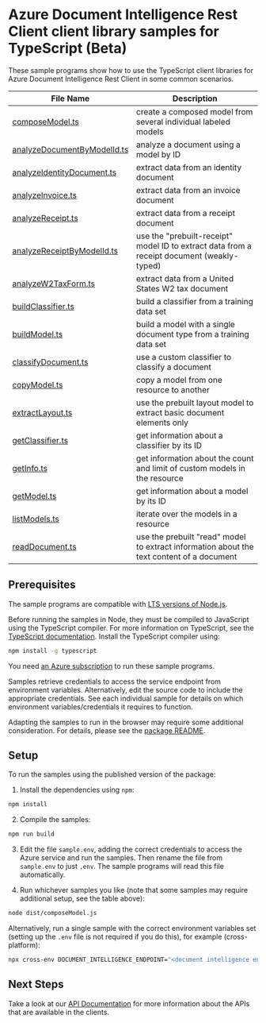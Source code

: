 # Azure Document Intelligence Rest Client client library samples for TypeScript (Beta)

These sample programs show how to use the TypeScript client libraries for Azure Document Intelligence Rest Client in some common scenarios.

| **File Name**                                           | **Description**                                                                            |
| ------------------------------------------------------- | ------------------------------------------------------------------------------------------ |
| [composeModel.ts][composemodel]                         | create a composed model from several individual labeled models                             |
| [analyzeDocumentByModelId.ts][analyzedocumentbymodelid] | analyze a document using a model by ID                                                     |
| [analyzeIdentityDocument.ts][analyzeidentitydocument]   | extract data from an identity document                                                     |
| [analyzeInvoice.ts][analyzeinvoice]                     | extract data from an invoice document                                                      |
| [analyzeReceipt.ts][analyzereceipt]                     | extract data from a receipt document                                                       |
| [analyzeReceiptByModelId.ts][analyzereceiptbymodelid]   | use the "prebuilt-receipt" model ID to extract data from a receipt document (weakly-typed) |
| [analyzeW2TaxForm.ts][analyzew2taxform]                 | extract data from a United States W2 tax document                                          |
| [buildClassifier.ts][buildclassifier]                   | build a classifier from a training data set                                                |
| [buildModel.ts][buildmodel]                             | build a model with a single document type from a training data set                         |
| [classifyDocument.ts][classifydocument]                 | use a custom classifier to classify a document                                             |
| [copyModel.ts][copymodel]                               | copy a model from one resource to another                                                  |
| [extractLayout.ts][extractlayout]                       | use the prebuilt layout model to extract basic document elements only                      |
| [getClassifier.ts][getclassifier]                       | get information about a classifier by its ID                                               |
| [getInfo.ts][getinfo]                                   | get information about the count and limit of custom models in the resource                 |
| [getModel.ts][getmodel]                                 | get information about a model by its ID                                                    |
| [listModels.ts][listmodels]                             | iterate over the models in a resource                                                      |
| [readDocument.ts][readdocument]                         | use the prebuilt "read" model to extract information about the text content of a document  |

## Prerequisites

The sample programs are compatible with [LTS versions of Node.js](https://github.com/nodejs/release#release-schedule).

Before running the samples in Node, they must be compiled to JavaScript using the TypeScript compiler. For more information on TypeScript, see the [TypeScript documentation][typescript]. Install the TypeScript compiler using:

```bash
npm install -g typescript
```

You need [an Azure subscription][freesub] to run these sample programs.

Samples retrieve credentials to access the service endpoint from environment variables. Alternatively, edit the source code to include the appropriate credentials. See each individual sample for details on which environment variables/credentials it requires to function.

Adapting the samples to run in the browser may require some additional consideration. For details, please see the [package README][package].

## Setup

To run the samples using the published version of the package:

1. Install the dependencies using `npm`:

```bash
npm install
```

2. Compile the samples:

```bash
npm run build
```

3. Edit the file `sample.env`, adding the correct credentials to access the Azure service and run the samples. Then rename the file from `sample.env` to just `.env`. The sample programs will read this file automatically.

4. Run whichever samples you like (note that some samples may require additional setup, see the table above):

```bash
node dist/composeModel.js
```

Alternatively, run a single sample with the correct environment variables set (setting up the `.env` file is not required if you do this), for example (cross-platform):

```bash
npx cross-env DOCUMENT_INTELLIGENCE_ENDPOINT="<document intelligence endpoint>" DOCUMENT_INTELLIGENCE_API_KEY="<document intelligence api key>" PURCHASE_ORDER_SUPPLIES_SAS_URL="<purchase order supplies sas url>" PURCHASE_ORDER_EQUIPMENT_SAS_URL="<purchase order equipment sas url>" PURCHASE_ORDER_FURNITURE_SAS_URL="<purchase order furniture sas url>" PURCHASE_ORDER_CLEANING_SUPPLIES_SAS_URL="<purchase order cleaning supplies sas url>" node dist/composeModel.js
```

## Next Steps

Take a look at our [API Documentation][apiref] for more information about the APIs that are available in the clients.

[composemodel]: https://github.com/Azure/azure-sdk-for-js/blob/main/sdk/documentintelligence/ai-document-intelligence-rest/samples/v1-beta/typescript/src/composeModel.ts
[analyzedocumentbymodelid]: https://github.com/Azure/azure-sdk-for-js/blob/main/sdk/documentintelligence/ai-document-intelligence-rest/samples/v1-beta/typescript/src/analyzeDocumentByModelId.ts
[analyzeidentitydocument]: https://github.com/Azure/azure-sdk-for-js/blob/main/sdk/documentintelligence/ai-document-intelligence-rest/samples/v1-beta/typescript/src/analyzeIdentityDocument.ts
[analyzeinvoice]: https://github.com/Azure/azure-sdk-for-js/blob/main/sdk/documentintelligence/ai-document-intelligence-rest/samples/v1-beta/typescript/src/analyzeInvoice.ts
[analyzereceipt]: https://github.com/Azure/azure-sdk-for-js/blob/main/sdk/documentintelligence/ai-document-intelligence-rest/samples/v1-beta/typescript/src/analyzeReceipt.ts
[analyzereceiptbymodelid]: https://github.com/Azure/azure-sdk-for-js/blob/main/sdk/documentintelligence/ai-document-intelligence-rest/samples/v1-beta/typescript/src/analyzeReceiptByModelId.ts
[analyzew2taxform]: https://github.com/Azure/azure-sdk-for-js/blob/main/sdk/documentintelligence/ai-document-intelligence-rest/samples/v1-beta/typescript/src/analyzeW2TaxForm.ts
[buildclassifier]: https://github.com/Azure/azure-sdk-for-js/blob/main/sdk/documentintelligence/ai-document-intelligence-rest/samples/v1-beta/typescript/src/buildClassifier.ts
[buildmodel]: https://github.com/Azure/azure-sdk-for-js/blob/main/sdk/documentintelligence/ai-document-intelligence-rest/samples/v1-beta/typescript/src/buildModel.ts
[classifydocument]: https://github.com/Azure/azure-sdk-for-js/blob/main/sdk/documentintelligence/ai-document-intelligence-rest/samples/v1-beta/typescript/src/classifyDocument.ts
[copymodel]: https://github.com/Azure/azure-sdk-for-js/blob/main/sdk/documentintelligence/ai-document-intelligence-rest/samples/v1-beta/typescript/src/copyModel.ts
[extractlayout]: https://github.com/Azure/azure-sdk-for-js/blob/main/sdk/documentintelligence/ai-document-intelligence-rest/samples/v1-beta/typescript/src/extractLayout.ts
[getclassifier]: https://github.com/Azure/azure-sdk-for-js/blob/main/sdk/documentintelligence/ai-document-intelligence-rest/samples/v1-beta/typescript/src/getClassifier.ts
[getinfo]: https://github.com/Azure/azure-sdk-for-js/blob/main/sdk/documentintelligence/ai-document-intelligence-rest/samples/v1-beta/typescript/src/getInfo.ts
[getmodel]: https://github.com/Azure/azure-sdk-for-js/blob/main/sdk/documentintelligence/ai-document-intelligence-rest/samples/v1-beta/typescript/src/getModel.ts
[listmodels]: https://github.com/Azure/azure-sdk-for-js/blob/main/sdk/documentintelligence/ai-document-intelligence-rest/samples/v1-beta/typescript/src/listModels.ts
[readdocument]: https://github.com/Azure/azure-sdk-for-js/blob/main/sdk/documentintelligence/ai-document-intelligence-rest/samples/v1-beta/typescript/src/readDocument.ts
[apiref]: https://docs.microsoft.com/javascript/api/@azure/ai-document-intelligence
[freesub]: https://azure.microsoft.com/free/
[package]: https://github.com/Azure/azure-sdk-for-js/tree/main/sdk/documentintelligence/ai-document-intelligence-rest/README.md
[typescript]: https://www.typescriptlang.org/docs/home.html
